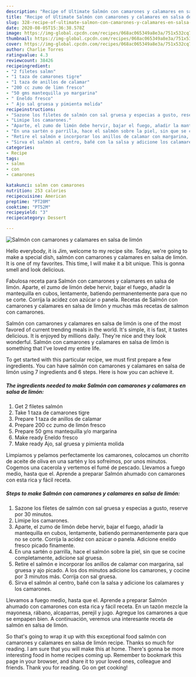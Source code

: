 ```yaml
---
description: "Recipe of Ultimate Salmón con camarones y calamares en salsa de limón"
title: "Recipe of Ultimate Salmón con camarones y calamares en salsa de limón"
slug: 328-recipe-of-ultimate-salmon-con-camarones-y-calamares-en-salsa-de-limon
date: 2020-08-05T15:36:38.578Z
image: https://img-global.cpcdn.com/recipes/068ac065349a8e3a/751x532cq70/salmon-con-camarones-y-calamares-en-salsa-de-limon-foto-principal.jpg
thumbnail: https://img-global.cpcdn.com/recipes/068ac065349a8e3a/751x532cq70/salmon-con-camarones-y-calamares-en-salsa-de-limon-foto-principal.jpg
cover: https://img-global.cpcdn.com/recipes/068ac065349a8e3a/751x532cq70/salmon-con-camarones-y-calamares-en-salsa-de-limon-foto-principal.jpg
author: Charlie Torres
ratingvalue: 4.3
reviewcount: 38426
recipeingredient:
- "2 filetes salmn"
- "1 taza de camarones tigre"
- "1 taza de anillos de calamar"
- "200 cc zumo de limn fresco"
- "50 gms mantequilla yo margarina"
- " Eneldo fresco"
- " Ajo sal gruesa y pimienta molida"
recipeinstructions:
- "Sazone los filetes de salmón con sal gruesa y especias a gusto, reserve por 30 minutos."
- "Limipe los camarones."
- "Aparte, el zumo de limón debe hervir, bajar el fuego, añadir la mantequilla en cubos, lentamente, batiendo permanentemente para que no se corte. Corrija la acidez con azúcar o panela. Adicione eneldo fresco picado finamente."
- "En una sartén o parrilla, hace el salmón sobre la piel, sin que se cocine completamente, adicione sal gruesa."
- "Retire el salmón e incorporar los anillos de calamar con margarina, sal gruesa y ajo picado. A los dos minutos adicione los camarones, y cocine por 3 minutos más. Corrija con sal gruesa."
- "Sirva el salmón al centro, bañé con la salsa y adicione los calamares y los camarones."
categories:
- Recipe
tags:
- salmn
- con
- camarones

katakunci: salmn con camarones 
nutrition: 253 calories
recipecuisine: American
preptime: "PT20M"
cooktime: "PT52M"
recipeyield: "3"
recipecategory: Dessert

---
```



![Salmón con camarones y calamares en salsa de limón](https://img-global.cpcdn.com/recipes/068ac065349a8e3a/751x532cq70/salmon-con-camarones-y-calamares-en-salsa-de-limon-foto-principal.jpg)

Hello everybody, it is Jim, welcome to my recipe site. Today, we're going to make a special dish, salmón con camarones y calamares en salsa de limón. It is one of my favorites. This time, I will make it a bit unique. This is gonna smell and look delicious.

Fabulosa receta para Salmón con camarones y calamares en salsa de limón. Aparte, el zumo de limón debe hervir, bajar el fuego, añadir la mantequilla en cubos, lentamente, batiendo permanentemente para que no se corte. Corrija la acidez con azúcar o panela. Recetas de Salmón con camarones y calamares en salsa de limón y muchas más recetas de salmon con camarones.

Salmón con camarones y calamares en salsa de limón is one of the most favored of current trending meals in the world. It's simple, it is fast, it tastes delicious. It is enjoyed by millions daily. They're nice and they look wonderful. Salmón con camarones y calamares en salsa de limón is something that I've loved my entire life.


To get started with this particular recipe, we must first prepare a few ingredients. You can have salmón con camarones y calamares en salsa de limón using 7 ingredients and 6 steps. Here is how you can achieve it.

<!--inarticleads1-->

##### The ingredients needed to make Salmón con camarones y calamares en salsa de limón:

1. Get 2 filetes salmón
1. Take 1 taza de camarones tigre
1. Prepare 1 taza de anillos de calamar
1. Prepare 200 cc zumo de limón fresco
1. Prepare 50 gms mantequilla y/o margarina
1. Make ready  Eneldo fresco
1. Make ready  Ajo, sal gruesa y pimienta molida


Limpiamos y pelamos perfectamente los camarones, colocamos un chorrito de aceite de oliva en una sartén y los sofreímos, por unos minutos. Cogemos una cacerola y vertemos el fumé de pescado. Llevamos a fuego medio, hasta que el. Aprende a preparar Salmón ahumado con camarones con esta rica y fácil receta. 

<!--inarticleads2-->

##### Steps to make Salmón con camarones y calamares en salsa de limón:

1. Sazone los filetes de salmón con sal gruesa y especias a gusto, reserve por 30 minutos.
1. Limipe los camarones.
1. Aparte, el zumo de limón debe hervir, bajar el fuego, añadir la mantequilla en cubos, lentamente, batiendo permanentemente para que no se corte. Corrija la acidez con azúcar o panela. Adicione eneldo fresco picado finamente.
1. En una sartén o parrilla, hace el salmón sobre la piel, sin que se cocine completamente, adicione sal gruesa.
1. Retire el salmón e incorporar los anillos de calamar con margarina, sal gruesa y ajo picado. A los dos minutos adicione los camarones, y cocine por 3 minutos más. Corrija con sal gruesa.
1. Sirva el salmón al centro, bañé con la salsa y adicione los calamares y los camarones.


Llevamos a fuego medio, hasta que el. Aprende a preparar Salmón ahumado con camarones con esta rica y fácil receta. En un tazón mezcle la mayonesa, rábano, alcaparras, perejil y jugo. Agregue los camarones a que se empapen bien. A continuación, veremos una interesante receta de salmón en salsa de limón. 

So that's going to wrap it up with this exceptional food salmón con camarones y calamares en salsa de limón recipe. Thanks so much for reading. I am sure that you will make this at home. There's gonna be more interesting food in home recipes coming up. Remember to bookmark this page in your browser, and share it to your loved ones, colleague and friends. Thank you for reading. Go on get cooking!
